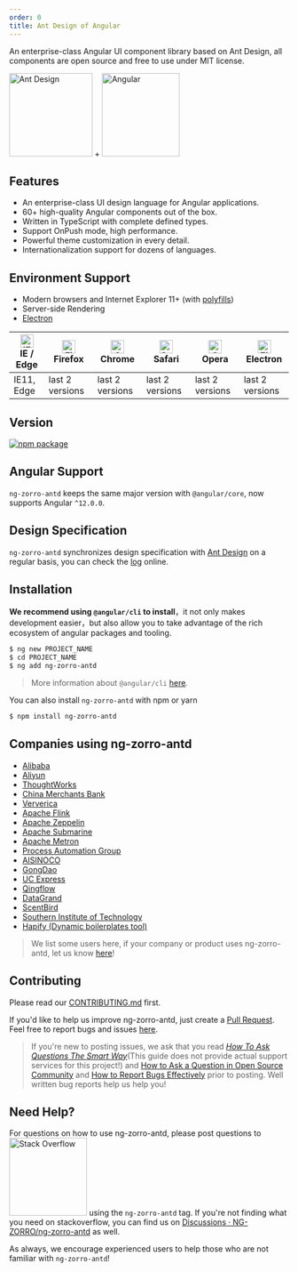 ```yaml
---
order: 0
title: Ant Design of Angular
---
```


An enterprise-class Angular UI component library based on Ant Design, all components are open source and free to use under MIT license.

<div class="pic-plus">
  <img alt="Ant Design" width="150" height="150" src="https://img.alicdn.com/tfs/TB1g.mWZAL0gK0jSZFtXXXQCXXa-200-200.svg">
  <span>+</span>
  <img alt="Angular" width="140" height="150" src="https://img.alicdn.com/tfs/TB1Z0PywTtYBeNjy1XdXXXXyVXa-186-200.svg">
</div>

## Features

- An enterprise-class UI design language for Angular applications.
- 60+ high-quality Angular components out of the box.
- Written in TypeScript with complete defined types.
- Support OnPush mode, high performance.
- Powerful theme customization in every detail.
- Internationalization support for dozens of languages.

## Environment Support

- Modern browsers and Internet Explorer 11+ (with [polyfills](https://angular.io/guide/browser-support))
- Server-side Rendering
- [Electron](https://electron.atom.io/)

| [<img src="https://img.alicdn.com/tfs/TB1G5ewZuL2gK0jSZPhXXahvXXa-48-48.png" alt="IE / Edge" width="24px" height="24px" />](https://godban.github.io/browsers-support-badges//)<br>IE / Edge | [<img src="https://img.alicdn.com/tfs/TB1Dx73o79l0K4jSZFKXXXFjpXa-48-48.png" alt="Firefox" width="24px" height="24px" />](https://godban.github.io/browsers-support-badges/)<br>Firefox | [<img src="https://img.alicdn.com/tfs/TB1mY9FZrr1gK0jSZFDXXb9yVXa-48-48.png" alt="Chrome" width="24px" height="24px" />](https://godban.github.io/browsers-support-badges/)<br>Chrome | [<img src="https://img.alicdn.com/tfs/TB1Vas5o79l0K4jSZFKXXXFjpXa-48-48.png" alt="Safari" width="24px" height="24px" />](https://godban.github.io/browsers-support-badges/)<br>Safari | [<img src="https://img.alicdn.com/tfs/TB12EmNZET1gK0jSZFrXXcNCXXa-48-48.png" alt="Opera" width="24px" height="24px" />](https://godban.github.io/browsers-support-badges/)<br>Opera | [<img src="https://img.alicdn.com/tfs/TB1TMW8paNj0u4jSZFyXXXgMVXa-48-48.png" alt="Electron" width="24px" height="24px" />](https://godban.github.io/browsers-support-badges/)<br>Electron |
| --- | --- | --- | --- | --- | --- |
| IE11, Edge | last 2 versions | last 2 versions | last 2 versions | last 2 versions | last 2 versions |

## Version

[![npm package](https://img.shields.io/npm/v/ng-zorro-antd.svg?style=flat-square)](https://www.npmjs.org/package/ng-zorro-antd)

## Angular Support

`ng-zorro-antd` keeps the same major version with `@angular/core`, now supports Angular `^12.0.0`.

## Design Specification

`ng-zorro-antd` synchronizes design specification with [Ant Design](https://ant.design/docs/spec/introduce) on a regular basis, you can check the [log](https://github.com/NG-ZORRO/ng-zorro-antd/actions?query=workflow:"styles-sync") online.


## Installation

**We recommend using `@angular/cli` to install**，it not only makes development easier，but also allow you to take advantage of the rich ecosystem of angular packages and tooling.

```bash
$ ng new PROJECT_NAME
$ cd PROJECT_NAME
$ ng add ng-zorro-antd
```

> More information about `@angular/cli` [here](https://github.com/angular/angular-cli).

You can also install `ng-zorro-antd` with npm or yarn

```bash
$ npm install ng-zorro-antd
```

## Companies using ng-zorro-antd

- [Alibaba](https://www.alibaba.com/)
- [Aliyun](https://www.aliyun.com/)
- [ThoughtWorks](https://www.thoughtworks.com/)
- [China Merchants Bank](https://english.cmbchina.com/)
- [Ververica](https://www.ververica.com/)
- [Apache Flink](https://flink.apache.org/)
- [Apache Zeppelin](https://zeppelin.apache.org/)
- [Apache Submarine](https://submarine.apache.org/)
- [Apache Metron](https://metron.apache.org/)
- [Process Automation Group](https://pag.company/)
- [AISINOCO](https://www.aisino.com/)
- [GongDao](https://www.gongdao.com/)
- [UC Express](https://www.uce.cn/)
- [Qingflow](https://qingflow.com/)
- [DataGrand](https://datagrand.com/)
- [ScentBird](https://www.scentbird.com/)
- [Southern Institute of Technology](https://www.sit.ac.nz/)
- [Hapify (Dynamic boilerplates tool)](https://hub.hapify.io/)

> We list some users here, if your company or product uses ng-zorro-antd, let us know [here](https://github.com/NG-ZORRO/ng-zorro-antd/issues/1142)!

## Contributing

Please read our [CONTRIBUTING.md](https://github.com/NG-ZORRO/ng-zorro-antd/blob/master/CONTRIBUTING.md) first.

If you'd like to help us improve ng-zorro-antd, just create a [Pull Request](https://github.com/NG-ZORRO/ng-zorro-antd/pulls). Feel free to report bugs and issues [here](https://ng.ant.design/issue-helper/#/en).

> If you're new to posting issues, we ask that you read [*How To Ask Questions The Smart Way*](https://www.catb.org/~esr/faqs/smart-questions.html)(This guide does not provide actual support services for this project!) and [How to Ask a Question in Open Source Community](https://github.com/seajs/seajs/issues/545) and [How to Report Bugs Effectively](https://www.chiark.greenend.org.uk/~sgtatham/bugs.html) prior to posting. Well written bug reports help us help you!

## Need Help?

For questions on how to use ng-zorro-antd, please post questions to [<img alt="Stack Overflow" src="https://cdn.sstatic.net/Sites/stackoverflow/company/img/logos/so/so-logo.svg?v=2bb144720a66" width="140" />](https://stackoverflow.com/questions/tagged/ng-zorro-antd) using the `ng-zorro-antd` tag. If you're not finding what you need on stackoverflow, you can find us on [Discussions · NG-ZORRO/ng-zorro-antd](https://github.com/NG-ZORRO/ng-zorro-antd/discussions) as well.

As always, we encourage experienced users to help those who are not familiar with `ng-zorro-antd`!
